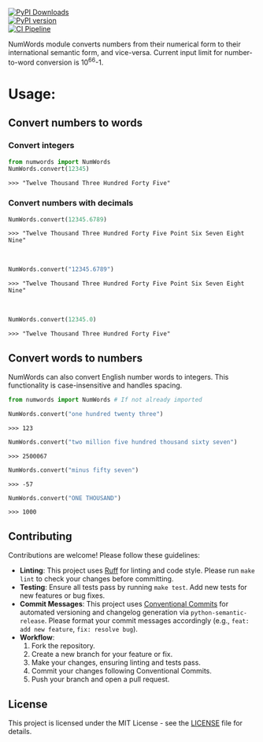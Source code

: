 [![PyPI Downloads](https://static.pepy.tech/personalized-badge/numwords?period=total&units=international_system&left_color=grey&right_color=brightgreen&left_text=PyPI%20Downloads)](https://pepy.tech/project/numwords) \
[![PyPI version](https://badge.fury.io/py/numwords.svg)](https://badge.fury.io/py/numwords) \
[![CI Pipeline](https://github.com/TheAnkurGoswami/NumWords/actions/workflows/ci.yml/badge.svg)](https://github.com/TheAnkurGoswami/NumWords/actions/workflows/ci.yml)

NumWords module converts numbers from their numerical form to their international semantic form, and vice-versa.
Current input limit for number-to-word conversion is 10<sup>66</sup>-1.

# Usage:

## Convert numbers to words

### Convert integers
```python
from numwords import NumWords
NumWords.convert(12345)
```
```
>>> "Twelve Thousand Three Hundred Forty Five"
```

### Convert numbers with decimals

```python
NumWords.convert(12345.6789)
```
```
>>> "Twelve Thousand Three Hundred Forty Five Point Six Seven Eight Nine"
```

<br>

```python
NumWords.convert("12345.6789")
```
```
>>> "Twelve Thousand Three Hundred Forty Five Point Six Seven Eight Nine"
```

<br>

```python
NumWords.convert(12345.0)
```
```
>>> "Twelve Thousand Three Hundred Forty Five"
```

## Convert words to numbers

NumWords can also convert English number words to integers. This functionality is case-insensitive and handles spacing.

```python
from numwords import NumWords # If not already imported

NumWords.convert("one hundred twenty three")
```
```
>>> 123
```

```python
NumWords.convert("two million five hundred thousand sixty seven")
```
```
>>> 2500067
```

```python
NumWords.convert("minus fifty seven")
```
```
>>> -57
```

```python
NumWords.convert("ONE THOUSAND")
```
```
>>> 1000
```

## Contributing

Contributions are welcome! Please follow these guidelines:

- **Linting**: This project uses [Ruff](https://github.com/astral-sh/ruff) for linting and code style. Please run `make lint` to check your changes before committing.
- **Testing**: Ensure all tests pass by running `make test`. Add new tests for new features or bug fixes.
- **Commit Messages**: This project uses [Conventional Commits](https://www.conventionalcommits.org/) for automated versioning and changelog generation via `python-semantic-release`. Please format your commit messages accordingly (e.g., `feat: add new feature`, `fix: resolve bug`).
- **Workflow**:
    1. Fork the repository.
    2. Create a new branch for your feature or fix.
    3. Make your changes, ensuring linting and tests pass.
    4. Commit your changes following Conventional Commits.
    5. Push your branch and open a pull request.

## License

This project is licensed under the MIT License - see the [LICENSE](LICENSE) file for details.